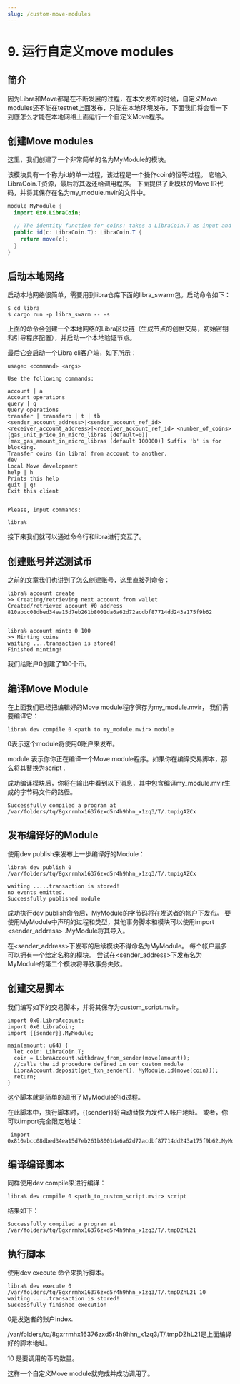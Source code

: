 ```yaml
---
slug: /custom-move-modules
---
```


# 9. 运行自定义move modules

## 简介

因为Libra和Move都是在不断发展的过程，在本文发布的时候，自定义Move modules还不能在testnet上面发布，只能在本地环境发布，下面我们将会看一下到底怎么才能在本地网络上面运行一个自定义Move程序。

## 创建Move modules

这里，我们创建了一个非常简单的名为MyModule的模块。 

该模块具有一个称为id的单一过程，该过程是一个操作coin的恒等过程。 它输入LibraCoin.T资源，最后将其返还给调用程序。 下面提供了此模块的Move IR代码，并将其保存在名为my_module.mvir的文件中。

~~~java
module MyModule {
  import 0x0.LibraCoin;

  // The identity function for coins: takes a LibraCoin.T as input and hands it back
  public id(c: LibraCoin.T): LibraCoin.T {
    return move(c);
  }
}
~~~

## 启动本地网络

启动本地网络很简单，需要用到libra仓库下面的libra_swarm包。启动命令如下：

~~~shell
$ cd libra
$ cargo run -p libra_swarm -- -s
~~~

上面的命令会创建一个本地网络的Libra区块链（生成节点的创世交易，初始密钥和引导程序配置），并启动一个本地验证节点。

最后它会启动一个Libra cli客户端，如下所示：

~~~shell
usage: <command> <args>

Use the following commands:

account | a
Account operations
query | q
Query operations
transfer | transferb | t | tb
<sender_account_address>|<sender_account_ref_id> <receiver_account_address>|<receiver_account_ref_id> <number_of_coins> [gas_unit_price_in_micro_libras (default=0)] [max_gas_amount_in_micro_libras (default 100000)] Suffix 'b' is for blocking.
Transfer coins (in libra) from account to another.
dev
Local Move development
help | h
Prints this help
quit | q!
Exit this client


Please, input commands:

libra%

~~~
接下来我们就可以通过命令行和libra进行交互了。

## 创建账号并送测试币

之前的文章我们也讲到了怎么创建账号，这里直接列命令：

~~~shell
libra% account create
>> Creating/retrieving next account from wallet
Created/retrieved account #0 address 810abcc08dbed34ea15d7eb261b8001da6a62d72acdbf87714dd243a175f9b62


libra% account mintb 0 100
>> Minting coins
waiting ....transaction is stored!
Finished minting!

~~~

我们给账户0创建了100个币。

## 编译Move Module

在上面我们已经把编辑好的Move module程序保存为my_module.mvir， 我们需要编译它：

~~~shell
libra% dev compile 0 <path to my_module.mvir> module
~~~

0表示这个module将使用0账户来发布。

module 表示你你正在编译一个Move module程序。如果你在编译交易脚本，那么将其替换为script .

成功编译模块后，你将在输出中看到以下消息，其中包含编译my_module.mvir生成的字节码文件的路径。

~~~shell
Successfully compiled a program at /var/folders/tq/8gxrrmhx16376zxd5r4h9hhn_x1zq3/T/.tmpigAZCx
~~~

## 发布编译好的Module

使用dev publish来发布上一步编译好的Module：

~~~shell
libra% dev publish 0 /var/folders/tq/8gxrrmhx16376zxd5r4h9hhn_x1zq3/T/.tmpigAZCx

waiting .....transaction is stored!
no events emitted.
Successfully published module
~~~

成功执行dev publish命令后，MyModule的字节码将在发送者的帐户下发布。 要使用MyModule中声明的过程和类型，其他事务脚本和模块可以使用import &lt;sender_address> .MyModule将其导入。

在&lt;sender_address>下发布的后续模块不得命名为MyModule。 每个帐户最多可以拥有一个给定名称的模块。 尝试在&lt;sender_address>下发布名为MyModule的第二个模块将导致事务失败。

## 创建交易脚本

我们编写如下的交易脚本，并将其保存为custom_script.mvir。

~~~shell
import 0x0.LibraAccount;
import 0x0.LibraCoin;
import {{sender}}.MyModule;

main(amount: u64) {
  let coin: LibraCoin.T;
  coin = LibraAccount.withdraw_from_sender(move(amount));
  //calls the id procedure defined in our custom module
  LibraAccount.deposit(get_txn_sender(), MyModule.id(move(coin)));
  return;
}
~~~

这个脚本就是简单的调用了MyModule的id过程。

在此脚本中，执行脚本时，{{sender}}将自动替换为发件人帐户地址。 或者，你可以import完全限定地址：

~~~shell
 import 0x810abcc08dbed34ea15d7eb261b8001da6a62d72acdbf87714dd243a175f9b62.MyModule;
 ~~~

## 编译编译脚本

同样使用dev compile来进行编译：

~~~shell
libra% dev compile 0 <path_to_custom_script.mvir> script
~~~

结果如下：

~~~shell
Successfully compiled a program at /var/folders/tq/8gxrrmhx16376zxd5r4h9hhn_x1zq3/T/.tmpDZhL21
~~~

## 执行脚本

使用dev execute 命令来执行脚本。

~~~shell
libra% dev execute 0 /var/folders/tq/8gxrrmhx16376zxd5r4h9hhn_x1zq3/T/.tmpDZhL21 10
waiting .....transaction is stored!
Successfully finished execution
~~~

0是发送者的账户index.

/var/folders/tq/8gxrrmhx16376zxd5r4h9hhn_x1zq3/T/.tmpDZhL21是上面编译好的脚本地址。

10 是要调用的币的数量。

这样一个自定义Move module就完成并成功调用了。



